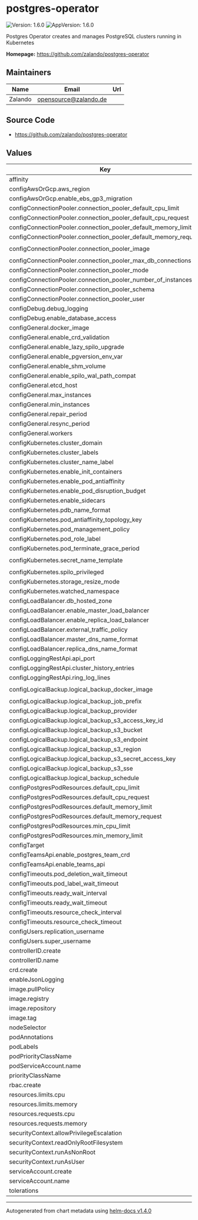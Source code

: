# postgres-operator

![Version: 1.6.0](https://img.shields.io/badge/Version-1.6.0-informational?style=flat-square) ![AppVersion: 1.6.0](https://img.shields.io/badge/AppVersion-1.6.0-informational?style=flat-square)

Postgres Operator creates and manages PostgreSQL clusters running in Kubernetes

**Homepage:** <https://github.com/zalando/postgres-operator>

## Maintainers

| Name | Email | Url |
| ---- | ------ | --- |
| Zalando | opensource@zalando.de |  |

## Source Code

* <https://github.com/zalando/postgres-operator>

## Values

| Key | Type | Default | Description |
|-----|------|---------|-------------|
| affinity | object | `{}` |  |
| configAwsOrGcp.aws_region | string | `"eu-central-1"` |  |
| configAwsOrGcp.enable_ebs_gp3_migration | string | `"false"` |  |
| configConnectionPooler.connection_pooler_default_cpu_limit | string | `"1"` |  |
| configConnectionPooler.connection_pooler_default_cpu_request | string | `"500m"` |  |
| configConnectionPooler.connection_pooler_default_memory_limit | string | `"100Mi"` |  |
| configConnectionPooler.connection_pooler_default_memory_request | string | `"100Mi"` |  |
| configConnectionPooler.connection_pooler_image | string | `"registry.opensource.zalan.do/acid/pgbouncer:master-9"` |  |
| configConnectionPooler.connection_pooler_max_db_connections | string | `"60"` |  |
| configConnectionPooler.connection_pooler_mode | string | `"transaction"` |  |
| configConnectionPooler.connection_pooler_number_of_instances | string | `"2"` |  |
| configConnectionPooler.connection_pooler_schema | string | `"pooler"` |  |
| configConnectionPooler.connection_pooler_user | string | `"pooler"` |  |
| configDebug.debug_logging | string | `"true"` |  |
| configDebug.enable_database_access | string | `"true"` |  |
| configGeneral.docker_image | string | `"registry.opensource.zalan.do/acid/spilo-13:2.0-p2"` |  |
| configGeneral.enable_crd_validation | string | `"true"` |  |
| configGeneral.enable_lazy_spilo_upgrade | string | `"false"` |  |
| configGeneral.enable_pgversion_env_var | string | `"true"` |  |
| configGeneral.enable_shm_volume | string | `"true"` |  |
| configGeneral.enable_spilo_wal_path_compat | string | `"false"` |  |
| configGeneral.etcd_host | string | `""` |  |
| configGeneral.max_instances | string | `"-1"` |  |
| configGeneral.min_instances | string | `"-1"` |  |
| configGeneral.repair_period | string | `"5m"` |  |
| configGeneral.resync_period | string | `"30m"` |  |
| configGeneral.workers | string | `"8"` |  |
| configKubernetes.cluster_domain | string | `"cluster.local"` |  |
| configKubernetes.cluster_labels | string | `"application:spilo"` |  |
| configKubernetes.cluster_name_label | string | `"cluster-name"` |  |
| configKubernetes.enable_init_containers | string | `"true"` |  |
| configKubernetes.enable_pod_antiaffinity | string | `"false"` |  |
| configKubernetes.enable_pod_disruption_budget | string | `"true"` |  |
| configKubernetes.enable_sidecars | string | `"true"` |  |
| configKubernetes.pdb_name_format | string | `"postgres-{cluster}-pdb"` |  |
| configKubernetes.pod_antiaffinity_topology_key | string | `"kubernetes.io/hostname"` |  |
| configKubernetes.pod_management_policy | string | `"ordered_ready"` |  |
| configKubernetes.pod_role_label | string | `"spilo-role"` |  |
| configKubernetes.pod_terminate_grace_period | string | `"5m"` |  |
| configKubernetes.secret_name_template | string | `"{username}.{cluster}.credentials.{tprkind}.{tprgroup}"` |  |
| configKubernetes.spilo_privileged | string | `"false"` |  |
| configKubernetes.storage_resize_mode | string | `"pvc"` |  |
| configKubernetes.watched_namespace | string | `"*"` |  |
| configLoadBalancer.db_hosted_zone | string | `"db.example.com"` |  |
| configLoadBalancer.enable_master_load_balancer | string | `"false"` |  |
| configLoadBalancer.enable_replica_load_balancer | string | `"false"` |  |
| configLoadBalancer.external_traffic_policy | string | `"Cluster"` |  |
| configLoadBalancer.master_dns_name_format | string | `"{cluster}.{team}.{hostedzone}"` |  |
| configLoadBalancer.replica_dns_name_format | string | `"{cluster}-repl.{team}.{hostedzone}"` |  |
| configLoggingRestApi.api_port | string | `"8080"` |  |
| configLoggingRestApi.cluster_history_entries | string | `"1000"` |  |
| configLoggingRestApi.ring_log_lines | string | `"100"` |  |
| configLogicalBackup.logical_backup_docker_image | string | `"registry.opensource.zalan.do/acid/logical-backup:v1.6.0"` |  |
| configLogicalBackup.logical_backup_job_prefix | string | `"logical-backup-"` |  |
| configLogicalBackup.logical_backup_provider | string | `"s3"` |  |
| configLogicalBackup.logical_backup_s3_access_key_id | string | `""` |  |
| configLogicalBackup.logical_backup_s3_bucket | string | `"my-bucket-url"` |  |
| configLogicalBackup.logical_backup_s3_endpoint | string | `""` |  |
| configLogicalBackup.logical_backup_s3_region | string | `""` |  |
| configLogicalBackup.logical_backup_s3_secret_access_key | string | `""` |  |
| configLogicalBackup.logical_backup_s3_sse | string | `"AES256"` |  |
| configLogicalBackup.logical_backup_schedule | string | `"30 00 * * *"` |  |
| configPostgresPodResources.default_cpu_limit | string | `"1"` |  |
| configPostgresPodResources.default_cpu_request | string | `"100m"` |  |
| configPostgresPodResources.default_memory_limit | string | `"500Mi"` |  |
| configPostgresPodResources.default_memory_request | string | `"100Mi"` |  |
| configPostgresPodResources.min_cpu_limit | string | `"250m"` |  |
| configPostgresPodResources.min_memory_limit | string | `"250Mi"` |  |
| configTarget | string | `"ConfigMap"` |  |
| configTeamsApi.enable_postgres_team_crd | string | `"false"` |  |
| configTeamsApi.enable_teams_api | string | `"false"` |  |
| configTimeouts.pod_deletion_wait_timeout | string | `"10m"` |  |
| configTimeouts.pod_label_wait_timeout | string | `"10m"` |  |
| configTimeouts.ready_wait_interval | string | `"3s"` |  |
| configTimeouts.ready_wait_timeout | string | `"30s"` |  |
| configTimeouts.resource_check_interval | string | `"3s"` |  |
| configTimeouts.resource_check_timeout | string | `"10m"` |  |
| configUsers.replication_username | string | `"standby"` |  |
| configUsers.super_username | string | `"postgres"` |  |
| controllerID.create | bool | `false` |  |
| controllerID.name | string | `nil` |  |
| crd.create | bool | `true` |  |
| enableJsonLogging | bool | `false` |  |
| image.pullPolicy | string | `"IfNotPresent"` |  |
| image.registry | string | `"registry.opensource.zalan.do"` |  |
| image.repository | string | `"acid/postgres-operator"` |  |
| image.tag | string | `"v1.6.0"` |  |
| nodeSelector | object | `{}` |  |
| podAnnotations | object | `{}` |  |
| podLabels | object | `{}` |  |
| podPriorityClassName | string | `""` |  |
| podServiceAccount.name | string | `"postgres-pod"` |  |
| priorityClassName | string | `""` |  |
| rbac.create | bool | `true` |  |
| resources.limits.cpu | string | `"500m"` |  |
| resources.limits.memory | string | `"500Mi"` |  |
| resources.requests.cpu | string | `"100m"` |  |
| resources.requests.memory | string | `"250Mi"` |  |
| securityContext.allowPrivilegeEscalation | bool | `false` |  |
| securityContext.readOnlyRootFilesystem | bool | `true` |  |
| securityContext.runAsNonRoot | bool | `true` |  |
| securityContext.runAsUser | int | `1000` |  |
| serviceAccount.create | bool | `true` |  |
| serviceAccount.name | string | `nil` |  |
| tolerations | list | `[]` |  |

----------------------------------------------
Autogenerated from chart metadata using [helm-docs v1.4.0](https://github.com/norwoodj/helm-docs/releases/v1.4.0)
